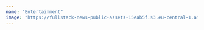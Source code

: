 ```yaml
---
name: "Entertainment"
image: "https://fullstack-news-public-assets-15eab5f.s3.eu-central-1.amazonaws.com/images/categories/category-03.jpeg"
---
```

